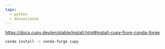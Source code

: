 ```yaml
---
tags:
  - python
  - datascience
---
```


https://docs.cupy.dev/en/stable/install.html#install-cupy-from-conda-forge
```bash
conda install -c conda-forge cupy
```

